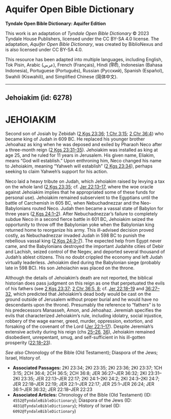 # Aquifer Open Bible Dictionary

**Tyndale Open Bible Dictionary: Aquifer Edition**

This work is an adaptation of *Tyndale Open Bible Dictionary* © 2023 Tyndale House Publishers, licensed under the CC BY\-SA 4\.0 license. The adaptation, *Aquifer Open Bible Dictionary*, was created by BiblioNexus and is also licensed under CC BY\-SA 4\.0\.

This resource has been adapted into multiple languages, including English, Tok Pisin, Arabic (عربي), French (Français), Hindi (हिंदी), Indonesian (Bahasa Indonesia), Portuguese (Português), Russian (Русский), Spanish (Español), Swahili (Kiswahili), and Simplified Chinese (简体中文).



--------------------------------

## Jehoiakim (id: 6278)

JEHOIAKIM
=========

Second son of Josiah by Zebidah ([2 Kgs 23:36](https://ref.ly/2Kgs23:36); [1 Chr 3:15](https://ref.ly/1Chr3:15); [2 Chr 36:4](https://ref.ly/2Chr36:4)) who became king of Judah in 609 BC. He replaced his younger brother Jehoahaz as king when he was deposed and exiled by Pharaoh Neco after a three\-month reign ([2 Kgs 23:31–35](https://ref.ly/2Kgs23:31-2Kgs23:35)). Jehoiakim was installed as king at age 25, and he ruled for 11 years in Jerusalem. His given name, Eliakim, means “God will establish.” Upon enthroning him, Neco changed his name to Jehoiakim, meaning “Yahweh will establish” ([2 Kgs 23:34](https://ref.ly/2Kgs23:34)), perhaps seeking to claim Yahweh’s support for his action.

Neco laid a heavy tribute on Judah, which Jehoiakim raised by levying a tax on the whole land ([2 Kgs 23:35](https://ref.ly/2Kgs23:35); cf. [Jer 22:13–17](https://ref.ly/Jer22:13-Jer22:17), where the woe oracle against Jehoiakim implies that he appropriated some of these funds for personal use). Jehoiakim remained subservient to the Egyptians until the battle of Carchemish in 605 BC, when Nebuchadnezzar and the Neo\-Babylonians routed Neco. Judah then became a vassal state of Babylon for three years ([2 Kgs 24:1–2](https://ref.ly/2Kgs24:1-2Kgs24:2)). After Nebuchadnezzar’s failure to completely subdue Neco in a second fierce battle in 601 BC, Jehoiakim seized the opportunity to throw off the Babylonian yoke when the Babylonian king returned home to reorganize his army. This ill\-advised decision proved costly, as Nebuchadnezzar invaded Judah in 598 BC to punish the rebellious vassal king ([2 Kgs 24:3–7](https://ref.ly/2Kgs24:3-2Kgs24:7)). The expected help from Egypt never came, and the Babylonians destroyed the important Judahite cities of Debir and Lachish, seized control of the Negev, and deported several thousand of Judah’s ablest citizens. This no doubt crippled the economy and left Judah virtually leaderless. Jehoiakim died during the Babylonian siege (probably late in 598 BC). His son Jehoiachin was placed on the throne.

Although the details of Jehoiakim’s death are not reported, the biblical historian does pass judgment on this reign as one that perpetuated the evils of his fathers (see [2 Kgs 23:37](https://ref.ly/2Kgs23:37); [2 Chr 36:5, 8](https://ref.ly/2Chr36:5,2Chr36:8); cf. [Jer 22:18–19](https://ref.ly/Jer22:18-Jer22:19) and [36:27–32](https://ref.ly/Jer36:27-Jer36:32), which predicted that Jehoiakim’s dead body would be cast on the ground outside of Jerusalem without proper burial and he would have no descendants upon the throne). Presumably the reference to “fathers” is to his predecessors Manasseh, Amon, and Jehoahaz. Jeremiah specifies the evils that characterized Jehoiakim’s rule, including idolatry, social injustice, robbery of the wage earner, greed, murder, oppression, extortion, and forsaking of the covenant of the Lord ([Jer 22:1–17](https://ref.ly/Jer22:1-Jer22:17)). Despite Jeremiah’s extensive activity during his reign (chs [25–26](https://ref.ly/Jer25:1-Jer26:24), [36](https://ref.ly/Jer36:1-Jer36:32)), Jehoiakim remained disobedient, unrepentant, smug, and self\-sufficient in his ill\-gotten prosperity ([22:18–23](https://ref.ly/Jer22:18-Jer22:23)).

*See also* Chronology of the Bible (Old Testament); Diaspora of the Jews; Israel, History of.

* **Associated Passages:** 2KI 23:34; 2KI 23:35; 2KI 23:36; 2KI 23:37; 1CH 3:15; 2CH 36:4; 2CH 36:5; 2CH 36:8; JER 36:27–JER 36:32; 2KI 23:31–2KI 23:35; JER 22:13–JER 22:17; 2KI 24:1–2KI 24:2; 2KI 24:3–2KI 24:7; JER 22:18–JER 22:19; JER 22:1–JER 22:17; JER 25:1–JER 26:24; JER 36:1–JER 36:32; JER 22:18–JER 22:23
* **Associated Articles:** Chronology of the Bible (Old Testament) (ID: `4552@TyndaleBibleDictionary`); Diaspora of the Jews (ID: `4831@TyndaleBibleDictionary`); History of Israel (ID: `6092@TyndaleBibleDictionary`)

